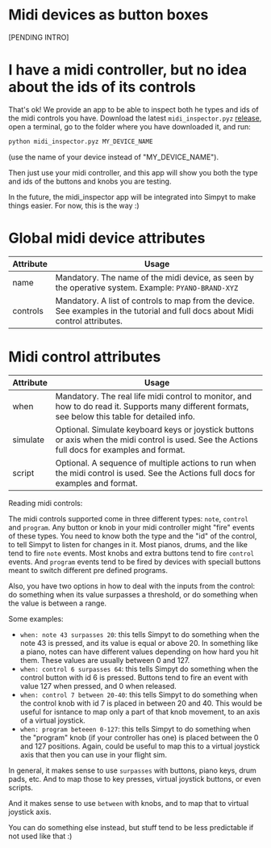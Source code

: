 # Midi devices as button boxes

[PENDING INTRO]

# I have a midi controller, but no idea about the ids of its controls

That's ok! We provide an app to be able to inspect both he types and ids of the midi controls you have. Download the latest `midi_inspector.pyz` [release](https://github.com/fisadev/simpyt/releases), open a terminal, go to the folder where you have downloaded it, and run:

```bash
python midi_inspector.pyz MY_DEVICE_NAME
``` 

(use the name of your device instead of "MY_DEVICE_NAME").

Then just use your midi controller, and this app will show you both the type and ids of the buttons and knobs you are testing.

In the future, the midi_inspector app will be integrated into Simpyt to make things easier. For now, this is the way :)

# Global midi device attributes

| Attribute               | Usage                                                                                                        |
| ----------------------- | --------------------------------------------------------------------------------------------------------------------------------------------------- |
| name                    | Mandatory. The name of the midi device, as seen by the operative system. Example: `PYANO-BRAND-XYZ`                                                 |
| controls                | Mandatory. A list of controls to map from the device. See examples in the tutorial and full docs about Midi control attributes.                     |

# Midi control attributes

| Attribute               | Usage                                                                                                        |
| ----------------------- | -------------------------------------------------------------------------------------------------------------------------------------------------- |
| when                    | Mandatory. The real life midi control to monitor, and how to do read it. Supports many different formats, see below this table for detailed info.  |
| simulate                | Optional. Simulate keyboard keys or joystick buttons or axis when the midi control is used. See the Actions full docs for examples and format.     |
| script                  | Optional. A sequence of multiple actions to run when the midi control is used. See the Actions full docs for examples and format.                  |

Reading midi controls:

The midi controls supported come in three different types: `note`, `control` and `program`.
Any button or knob in your midi controller might "fire" events of these types. You need to know both the type and the "id" of the control, to tell Simpyt to listen for changes in it.
Most pianos, drums, and the like tend to fire `note` events. Most knobs and extra buttons tend to fire `control` events. And `program` events tend to be fired by devices with speciall buttons meant to switch different pre defined programs.

Also, you have two options in how to deal with the inputs from the control: do something when its value surpasses a threshold, or do something when the value is between a range.

Some examples:

- `when: note 43 surpasses 20`: this tells Simpyt to do something when the note 43 is pressed, and its value is equal or above 20. In something like a piano, notes can have different values depending on how hard you hit them. These values are usually between 0 and 127.
- `when: control 6 surpasses 64`: this tells Simpyt do something when the control button with id 6 is pressed. Buttons tend to fire an event with value 127 when pressed, and 0 when released.
- `when: control 7 between 20-40`: this tells Simpyt to do something when the control knob with id 7 is placed in between 20 and 40. This would be useful for isntance to map only a part of that knob movement, to an axis of a virtual joystick.
- `when: program beteeen 0-127`: this tells Simpyt to do something when the "program" knob (if your controller has one) is placed between the 0 and 127 positions. Again, could be useful to map this to a virtual joystick axis that then you can use in your flight sim.

In general, it makes sense to use `surpasses` with buttons, piano keys, drum pads, etc. And to map those to key presses, virtual joystick buttons, or even scripts.

And it makes sense to use `between` with knobs, and to map that to virtual joystick axis.

You can do something else instead, but stuff tend to be less predictable if not used like that :)

